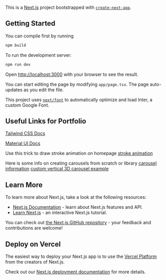This is a [Next.js](https://nextjs.org/) project bootstrapped with [`create-next-app`](https://github.com/vercel/next.js/tree/canary/packages/create-next-app).

## Getting Started

You can compile first by running
```bash
npm build
```

To run the development server:

```bash
npm run dev
```

Open [http://localhost:3000](http://localhost:3000) with your browser to see the result.

You can start editing the page by modifying `app/page.tsx`. The page auto-updates as you edit the file.

This project uses [`next/font`](https://nextjs.org/docs/basic-features/font-optimization) to automatically optimize and load Inter, a custom Google Font.

## Useful Links for Portfolio

[Tailwind CSS Docs](https://tailwindcss.com/docs/)

[Material UI Docs](https://mui.com/material-ui/getting-started/)

Use this trick to draw stroke animation on homepage
[stroke animation](https://css-tricks.com/svg-line-animation-works/)

Here is some info on creating carousels from scratch or library
[carousel information](https://browsee.io/blog/creating-a-carousel-in-reactjs/)
[custom vertical 3D carousel example](https://codesandbox.io/p/sandbox/react-vertical-carousel-rwop7?file=%2Fsrc%2FVerticalCarousel.js)

## Learn More

To learn more about Next.js, take a look at the following resources:

- [Next.js Documentation](https://nextjs.org/docs) - learn about Next.js features and API.
- [Learn Next.js](https://nextjs.org/learn) - an interactive Next.js tutorial.

You can check out [the Next.js GitHub repository](https://github.com/vercel/next.js/) - your feedback and contributions are welcome!

## Deploy on Vercel

The easiest way to deploy your Next.js app is to use the [Vercel Platform](https://vercel.com/new?utm_medium=default-template&filter=next.js&utm_source=create-next-app&utm_campaign=create-next-app-readme) from the creators of Next.js.

Check out our [Next.js deployment documentation](https://nextjs.org/docs/deployment) for more details.
